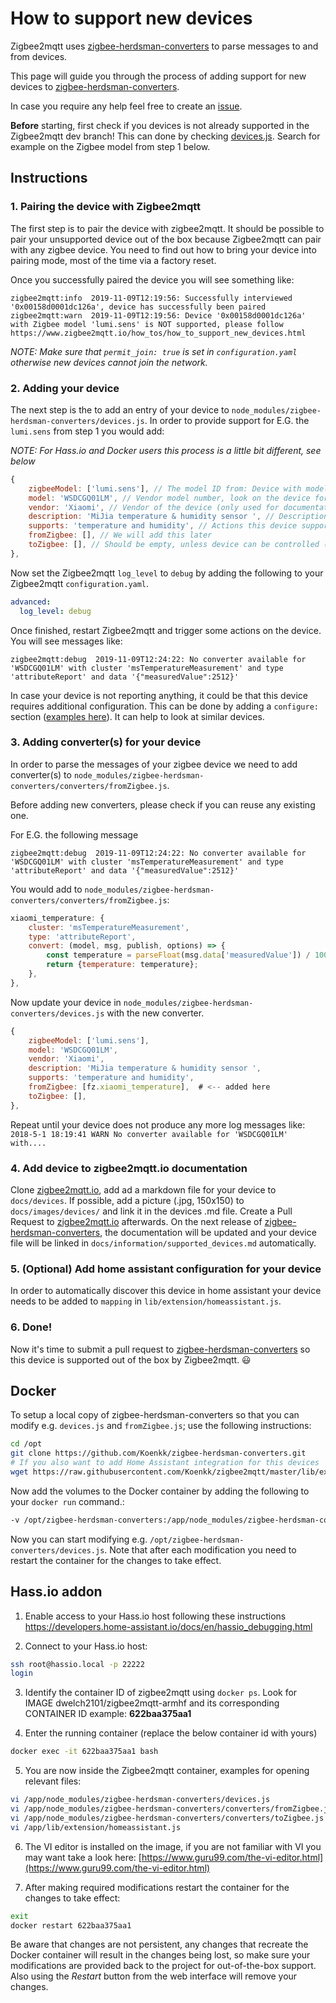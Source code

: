 ---
---
# How to support new devices
Zigbee2mqtt uses [zigbee-herdsman-converters](https://github.com/Koenkk/zigbee-herdsman-converters) to parse messages to and from devices.

This page will guide you through the process of adding support for new devices to [zigbee-herdsman-converters](https://github.com/Koenkk/zigbee-herdsman-converters).

In case you require any help feel free to create an [issue](https://github.com/Koenkk/zigbee2mqtt/issues).

**Before** starting, first check if you devices is not already supported in the Zigbee2mqtt dev branch! This can done by checking [devices.js](https://github.com/Koenkk/zigbee-herdsman-converters/blob/master/devices.js). Search for example on the Zigbee model from step 1 below.

## Instructions
### 1. Pairing the device with Zigbee2mqtt
The first step is to pair the device with zigbee2mqtt. It should be possible to pair your unsupported device out of the box because Zigbee2mqtt can pair with any zigbee device. You need to find out how to bring your device into pairing mode, most of the time via a factory reset.

Once you successfully paired the device you will see something like:
```
zigbee2mqtt:info  2019-11-09T12:19:56: Successfully interviewed '0x00158d0001dc126a', device has successfully been paired
zigbee2mqtt:warn  2019-11-09T12:19:56: Device '0x00158d0001dc126a' with Zigbee model 'lumi.sens' is NOT supported, please follow https://www.zigbee2mqtt.io/how_tos/how_to_support_new_devices.html
```

*NOTE: Make sure that `permit_join: true` is set in `configuration.yaml` otherwise new devices cannot join the network.*

### 2. Adding your device
The next step is the to add an entry of your device to `node_modules/zigbee-herdsman-converters/devices.js`. In order to provide support for E.G. the `lumi.sens` from step 1 you would add:

*NOTE: For Hass.io and Docker users this process is a little bit different, see below*

```js
{
    zigbeeModel: ['lumi.sens'], // The model ID from: Device with modelID 'lumi.sens' is not supported.
    model: 'WSDCGQ01LM', // Vendor model number, look on the device for a model number
    vendor: 'Xiaomi', // Vendor of the device (only used for documentation and startup logging)
    description: 'MiJia temperature & humidity sensor ', // Description of the device, copy from vendor site. (only used for documentation and startup logging)
    supports: 'temperature and humidity', // Actions this device supports (only used for documentation)
    fromZigbee: [], // We will add this later
    toZigbee: [], // Should be empty, unless device can be controlled (e.g. lights, switches).
},
```

Now set the Zigbee2mqtt `log_level` to `debug` by adding the following to your Zigbee2mqtt `configuration.yaml`.

```yaml
advanced:
  log_level: debug
```

Once finished, restart Zigbee2mqtt and trigger some actions on the device. You will see messages like:
```
zigbee2mqtt:debug  2019-11-09T12:24:22: No converter available for 'WSDCGQ01LM' with cluster 'msTemperatureMeasurement' and type 'attributeReport' and data '{"measuredValue":2512}'
```

In case your device is not reporting anything, it could be that this device requires additional configuration. This can be done by adding a `configure:` section ([examples here](https://github.com/Koenkk/zigbee-herdsman-converters/blob/master/devices.js)). It can help to look at similar devices.

### 3. Adding converter(s) for your device
In order to parse the messages of your zigbee device we need to add converter(s) to `node_modules/zigbee-herdsman-converters/converters/fromZigbee.js`.

Before adding new converters, please check if you can reuse any existing one.

For E.G. the following message
```
zigbee2mqtt:debug  2019-11-09T12:24:22: No converter available for 'WSDCGQ01LM' with cluster 'msTemperatureMeasurement' and type 'attributeReport' and data '{"measuredValue":2512}'
```

You would add to `node_modules/zigbee-herdsman-converters/converters/fromZigbee.js`:
```js
xiaomi_temperature: {
    cluster: 'msTemperatureMeasurement',
    type: 'attributeReport',
    convert: (model, msg, publish, options) => {
        const temperature = parseFloat(msg.data['measuredValue']) / 100.0;
        return {temperature: temperature};
    },
},
```

Now update your device in `node_modules/zigbee-herdsman-converters/devices.js` with the new converter.
```js
{
    zigbeeModel: ['lumi.sens'],
    model: 'WSDCGQ01LM',
    vendor: 'Xiaomi',
    description: 'MiJia temperature & humidity sensor ',
    supports: 'temperature and humidity',
    fromZigbee: [fz.xiaomi_temperature],  # <-- added here
    toZigbee: [],
},
```

Repeat until your device does not produce any more log messages like: `2018-5-1 18:19:41 WARN No converter available for 'WSDCGQ01LM' with....`

### 4. Add device to zigbee2mqtt.io documentation
Clone [zigbee2mqtt.io](https://github.com/Koenkk/zigbee2mqtt.io), add ad a markdown file for your device to `docs/devices`. If possible, add a picture (.jpg, 150x150) to `docs/images/devices/` and link it in the devices .md file. Create a Pull Request to [zigbee2mqtt.io](https://github.com/Koenkk/zigbee2mqtt.io) afterwards.
On the next release of [zigbee-herdsman-converters](https://github.com/Koenkk/zigbee-herdsman-converters), the documentation will be updated and your device file will be linked in `docs/information/supported_devices.md` automatically.

### 5. (Optional) Add home assistant configuration for your device
In order to automatically discover this device in home assistant your device needs to be added to `mapping` in `lib/extension/homeassistant.js`.

### 6. Done!
Now it's time to submit a pull request to [zigbee-herdsman-converters](https://github.com/Koenkk/zigbee-herdsman-converters) so this device is supported out of the box by Zigbee2mqtt. :smiley:

## Docker
To setup a local copy of zigbee-herdsman-converters so that you can modify e.g. `devices.js` and `fromZigbee.js`; use the following instructions:

```bash
cd /opt
git clone https://github.com/Koenkk/zigbee-herdsman-converters.git
# If you also want to add Home Assistant integration for this devices
wget https://raw.githubusercontent.com/Koenkk/zigbee2mqtt/master/lib/extension/homeassistant.js
```

Now add the volumes to the Docker container by adding the following to your `docker run` command.:

```bash
-v /opt/zigbee-herdsman-converters:/app/node_modules/zigbee-herdsman-converters -v /opt/homeassistant.js:/app/lib/extension/homeassistant.js
```

Now you can start modifying e.g. `/opt/zigbee-herdsman-converters/devices.js`. Note that after each modification you need to restart the container for the changes to take effect.

## Hass.io addon
1. Enable access to your Hass.io host following these instructions
https://developers.home-assistant.io/docs/en/hassio_debugging.html

2. Connect to your Hass.io host:
```bash
ssh root@hassio.local -p 22222
login
```

3. Identify the container ID of zigbee2mqtt using `docker ps`. Look for IMAGE dwelch2101/zigbee2mqtt-armhf and its corresponding CONTAINER ID example: **622baa375aa1**

4. Enter the running container (replace the below container id with yours)
```bash
docker exec -it 622baa375aa1 bash
```

5. You are now inside the Zigbee2mqtt container, examples for opening relevant files:
```bash
vi /app/node_modules/zigbee-herdsman-converters/devices.js
vi /app/node_modules/zigbee-herdsman-converters/converters/fromZigbee.js
vi /app/node_modules/zigbee-herdsman-converters/converters/toZigbee.js
vi /app/lib/extension/homeassistant.js
```

6.  The VI editor is installed on the image, if you are not familiar with VI you may want take a look here:
 [https://www.guru99.com/the-vi-editor.html](https://www.guru99.com/the-vi-editor.html)

7. After making required modifications restart the container for the changes to take effect:
```bash
exit
docker restart 622baa375aa1
```

Be aware that changes are not persistent, any changes that recreate the Docker container will result in the changes being lost, so make sure your modifications are provided back to the project for out-of-the-box support. Also using the *Restart* button from the web interface will remove your changes.
